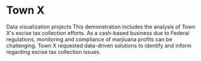 # Town X
Data visualization projects
This demonstration includes the analysis of Town X's excise tax collection efforts. 
As a cash-based business due to Federal regulations, monitoring and compliance of marjiuana profits can be challenging. 
Town X requested data-driven solutions to identify and inform regarding excise tax collection issues.
